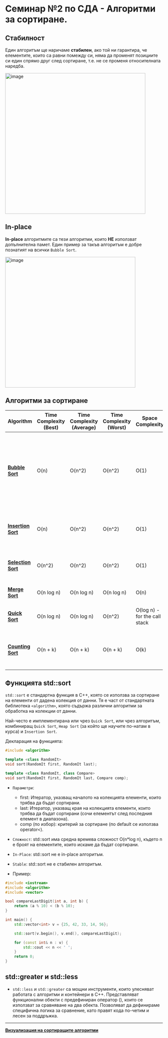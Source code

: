 # Семинар №2 по СДА - Алгоритми за сортиране.
## Стабилност
Един алгоритъм ще наричаме **стабилен**, ако той ни гарантира, че елементите, които са равни помежду си, няма да променят позициите си един спрямо друг след сортиране, т.е. не се променя относителната наредба.

<img width="448" alt="image" src="https://github.com/user-attachments/assets/cda82754-edd1-43d3-9a77-7cbdb3657773">


## In-place
**In-place** алгоритмите са тези алгоритми, които **НЕ** използват допълнителна памет. Един пример за такъв алгоритъм е добре познатият на всички `Bubble Sort`.

<img width="416" alt="image" src="https://github.com/user-attachments/assets/d2500499-3d3d-4251-865e-519140b3d367">


## Алгоритми за сортиране

| **Algorithm**   | **Time Complexity (Best)** | **Time Complexity (Average)** | **Time Complexity (Worst)** | **Space Complexity** | **In-Place** | **Stable** | **When Efficient**                     |
|-----------------|----------------------------|-------------------------------|-----------------------------|----------------------|--------------|------------|-----------------------------------------|
| [**Bubble Sort**](https://github.com/desiish/SDA_2025_2026/blob/main/Sem02/sorting_algorithms/bubble-sort.cpp) | O(n)                        | O(n^2)                        | O(n^2)                      | O(1)                 | Yes          | Yes        | Useful for smaller sets of elements or when the set is almost sorted, but inefficient for larger sets.|
| [**Insertion Sort**](https://github.com/desiish/SDA_2025_2026/blob/main/Sem02/sorting_algorithms/insertion-sort.cpp) | O(n)                     | O(n^2)                        | O(n^2)                      | O(1)                 | Yes          | Yes        | Useful for small datasets, or nearly sorted lists.|
| [**Selection Sort**](https://github.com/desiish/SDA_2025_2026/blob/main/Sem02/sorting_algorithms/selection-sort.cpp) | O(n^2)                   | O(n^2)                        | O(n^2)                      | O(1)                 | Yes          | No         | Useful when memory writes are costly.         |
| [**Merge Sort**](https://github.com/desiish/SDA_2025_2026/blob/main/Sem02/sorting_algorithms/merge-sort.cpp)  | O(n log n)                  | O(n log n)                    | O(n log n)                  | O(n)                 | No           | Yes        | Useful for large datasets.                    |
| [**Quick Sort**](https://github.com/desiish/SDA_2025_2026/blob/main/Sem02/sorting_algorithms/quick-sort.cpp)  | O(n log n)                  | O(n log n)                    | O(n^2)                      | O(log n) - for the call stack| Yes          | No         | Most general-purpose sorting.          |
| [**Counting Sort**](https://github.com/desiish/SDA_2025_2026/blob/main/Sem02/sorting_algorithms/counting-sort.cpp) | O(n + k)                  | O(n + k)                      | O(n + k)                    | O(k)                 | No           | Yes        | Usefule when the range of input values is limited.|

## Функцията std::sort
`std::sort` е стандартна функция в C++, която се използва за сортиране на елементи от дадена колекция от данни. Тя е част от стандартната библиотека `<algorithm>`, която съдържа различни алгоритми за обработка на колекции от данни.

Най-често е имплементирана или чрез `Quick Sort`, или чрез алгоритъм, комбиниращ `Quick Sort`, `Heap Sort` (за който ще научите по-натам в курса) и `Insertion Sort`. 

Декларация на функцията:
```c++
#include <algorithm>

template <class RandomIt>
void sort(RandomIt first, RandomIt last);

template <class RandomIt, class Compare>
void sort(RandomIt first, RandomIt last, Compare comp);

```

- `Параметри`:
  - first: Итератор, указващ началото на колекцията елементи, които трябва да бъдат сортирани.
  - last: Итератор, указващ края на колекцията елементи, които трябва да бъдат сортирани (сочи елементът след последния елемент в диапазона).
  - comp (по избор): критерий за сортиране (по default се използва operator<).

- `Сложност`: std::sort има средна времева сложност O(n*log n), където n е броят на елементите, които искаме да бъдат сортирани.
- `In-Place`: std::sort не е in-place алгоритъм.
- `Stable`: std::sort не е стабилен алгоритъм.

- Пример:
```c++
#include <iostream>
#include <algorithm>
#include <vector>

bool compareLastDigit(int a, int b) {
    return (a % 10) < (b % 10); 
}

int main() {
    std::vector<int> v = {25, 42, 33, 14, 56};

    std::sort(v.begin(), v.end(), compareLastDigit);

    for (const int& n : v) {
        std::cout << n << ' ';
    }
    return 0;
}

```

## std::greater и std::less
- `std::less` и `std::greater` са мощни инструменти, които улесняват работата с алгоритми и контейнери в C++. Представляват функционални обекти с предефиниран оператор (), които се използват за сравняване на два обекта. Позволяват да дефинираме специфична логика за сравнение, като правят кода по-четим и лесен за поддръжка.
----
[**Визуализация на сортиращите алгоритми**](https://visualgo.net/en/sorting)
